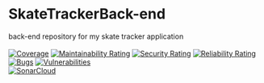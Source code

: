 # SkateTrackerBack-end
back-end repository for my skate tracker application <br>
<br>
[![Coverage](https://sonarcloud.io/api/project_badges/measure?project=RensVanGiersbergen_SkateTrackerBack-end&metric=coverage)](https://sonarcloud.io/summary/new_code?id=RensVanGiersbergen_SkateTrackerBack-end) 
[![Maintainability Rating](https://sonarcloud.io/api/project_badges/measure?project=RensVanGiersbergen_SkateTrackerBack-end&metric=sqale_rating)](https://sonarcloud.io/summary/new_code?id=RensVanGiersbergen_SkateTrackerBack-end) 
[![Security Rating](https://sonarcloud.io/api/project_badges/measure?project=RensVanGiersbergen_SkateTrackerBack-end&metric=security_rating)](https://sonarcloud.io/summary/new_code?id=RensVanGiersbergen_SkateTrackerBack-end)
[![Reliability Rating](https://sonarcloud.io/api/project_badges/measure?project=RensVanGiersbergen_SkateTrackerBack-end&metric=reliability_rating)](https://sonarcloud.io/summary/new_code?id=RensVanGiersbergen_SkateTrackerBack-end)
[![Bugs](https://sonarcloud.io/api/project_badges/measure?project=RensVanGiersbergen_SkateTrackerBack-end&metric=bugs)](https://sonarcloud.io/summary/new_code?id=RensVanGiersbergen_SkateTrackerBack-end)
[![Vulnerabilities](https://sonarcloud.io/api/project_badges/measure?project=RensVanGiersbergen_SkateTrackerBack-end&metric=vulnerabilities)](https://sonarcloud.io/summary/new_code?id=RensVanGiersbergen_SkateTrackerBack-end) <br>
[![SonarCloud](https://sonarcloud.io/images/project_badges/sonarcloud-black.svg)](https://sonarcloud.io/summary/new_code?id=RensVanGiersbergen_SkateTrackerBack-end)


